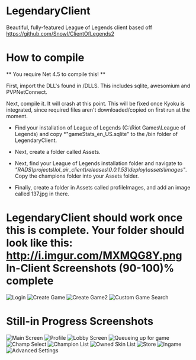 LegendaryClient
===============

Beautiful, fully-featured League of Legends client based off https://github.com/Snowl/ClientOfLegends2

How to compile
===========

** You require Net 4.5 to compile this! **

First, import the DLL's found in /DLLS. This includes sqlite, awesomium and PVPNetConnect.

Next, compile it. It will crash at this point. This will be fixed once Kyoku is integrated, since required files aren't downloaded/copied on first run at the moment.

* Find your installation of League of Legends (C:\Riot Games\League of Legends) and copy *"gameStats_en_US.sqlite" to the /bin folder of LegendaryClient. 

* Next, create a folder called Assets.

* Next, find your League of Legends installation folder and navigate to *"RADS\projects\lol_air_client\releases\0.0.1.53\deploy\assets\images"*. Copy the champions folder into your Assets folder. 

* Finally, create a folder in Assets called profileImages, and add an image called 137.jpg in there.

LegendaryClient should work once this is complete. Your folder should look like this: http://i.imgur.com/MXMQG8Y.png
In-Client Screenshots (90-100)% complete
=====================

![Login](http://i.imgur.com/Gbi20rA.png)
![Create Game](http://i.imgur.com/8MW1Wqz.png)
![Create Game2](http://i.imgur.com/F8a9cBE.png)
![Custom Game Search](http://i.imgur.com/U0KpVBr.png)

Still-in Progress Screenshots 
=============================

![Main Screen](http://i.imgur.com/UnMC9bI.png)
![Profile](http://i.imgur.com/ArWGFXW.png)
![Lobby Screen](http://i.imgur.com/Uq9lfRJ.png)
![Queueing up for game](http://i.imgur.com/QsQy4z0.png)
![Champ Select](http://i.imgur.com/DBiBRec.png)
![Champion List](http://i.imgur.com/GYDpTz8.png)
![Owned Skin List](http://i.imgur.com/hmlfsDv.png)
![Store](http://i.imgur.com/PlWoboH.jpg)
![Ingame](http://i.imgur.com/RMkdKNz.png)
![Advanced Settings](http://i.imgur.com/xCo3SOe.png)

